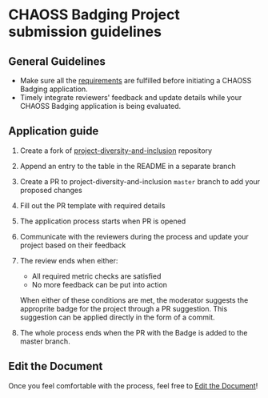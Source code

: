 # CHAOSS Badging Project submission guidelines

## General Guidelines
- Make sure all the [requirements](./requirements.md) are fulfilled before initiating a CHAOSS Badging application.
- Timely integrate reviewers' feedback and update details while your CHAOSS Badging application is being evaluated.

## Application guide

1. Create a fork of [project-diversity-and-inclusion](https://github.com/badging/project-diversity-and-inclusion) repository
2. Append an entry to the table in the README in a separate branch
3. Create a PR to project-diversity-and-inclusion `master` branch to add your proposed changes
4. Fill out the PR template with required details
5. The application process starts when PR is opened
6. Communicate with the reviewers during the process and update your project based on their feedback
7. The review ends when either:
    - All required metric checks are satisfied
    - No more feedback can be put into action
   
   When either of these conditions are met, the moderator suggests the approprite badge for the project through a PR suggestion.
   This suggestion can be applied directly in the form of a commit.
8. The whole process ends when the PR with the Badge is added to the master branch.

## Edit the Document

Once you feel comfortable with the process, feel free to [Edit the Document](https://github.com/badging/project-diversity-and-inclusion/edit/master/README.md)!
